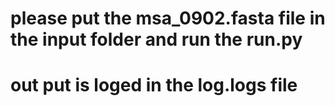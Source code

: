 # please put the msa_0902.fasta file in the input folder and run the run.py
# out put is loged in the log.logs file   